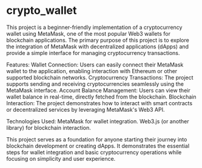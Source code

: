 # crypto_wallet
This project is a beginner-friendly implementation of a cryptocurrency wallet using MetaMask, one of the most popular Web3 wallets for blockchain applications. The primary purpose of this project is to explore the integration of MetaMask with decentralized applications (dApps) and provide a simple interface for managing cryptocurrency transactions.

Features: Wallet Connection: Users can easily connect their MetaMask wallet to the application, enabling interaction with Ethereum or other supported blockchain networks. Cryptocurrency Transactions: The project supports sending and receiving cryptocurrencies seamlessly using the MetaMask interface. Account Balance Management: Users can view their wallet balance in real-time, directly fetched from the blockchain. Blockchain Interaction: The project demonstrates how to interact with smart contracts or decentralized services by leveraging MetaMask's Web3 API.

Technologies Used: MetaMask for wallet integration. Web3.js (or another library) for blockchain interaction.

This project serves as a foundation for anyone starting their journey into blockchain development or creating dApps. It demonstrates the essential steps for wallet integration and basic cryptocurrency operations while focusing on simplicity and user experience.

